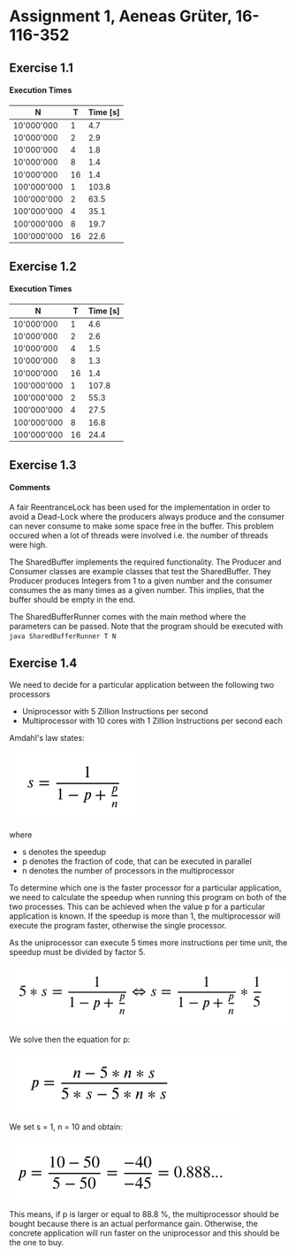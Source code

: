 # Assignment 1, Aeneas Grüter, 16-116-352
## Exercise 1.1
#### Execution Times
| N | T   | Time [s] |
|---|-----|----------|
| 10'000'000 | 1   | 4.7      |
| 10'000'000 | 2   | 2.9      |
| 10'000'000 | 4   | 1.8      |
| 10'000'000 | 8   | 1.4      |
| 10'000'000 | 16  | 1.4      |
| 100'000'000 | 1   | 103.8    |
| 100'000'000 | 2   | 63.5     |
| 100'000'000 | 4   | 35.1     |
| 100'000'000 | 8   | 19.7     |
| 100'000'000 | 16  | 22.6     |

## Exercise 1.2
#### Execution Times
| N | T   | Time [s] |
|---|-----|----------|
| 10'000'000 | 1   | 4.6      |
| 10'000'000 | 2   | 2.6      |
| 10'000'000 | 4   | 1.5      |
| 10'000'000 | 8   | 1.3      |
| 10'000'000 | 16  | 1.4      |
| 100'000'000 | 1   | 107.8    |
| 100'000'000 | 2   | 55.3     |
| 100'000'000 | 4   | 27.5     |
| 100'000'000 | 8   | 16.8     |
| 100'000'000 | 16  | 24.4     |

## Exercise 1.3
#### Comments
A fair ReentranceLock has been used for the implementation in order to avoid a Dead-Lock where the producers always produce and the consumer can never consume to make some space free in the buffer. This problem occured when a lot of threads were involved i.e. the number of threads were high.

The SharedBuffer implements the required functionality. The Producer and Consumer classes are example classes that test the SharedBuffer. They Producer produces Integers from 1 to a given number and the consumer consumes the as many times as a given number.
This implies, that the buffer should be empty in the end. 

The SharedBufferRunner comes with the main method where the parameters can be passed. Note that the program should be executed with
``java SharedBufferRunner T N``

## Exercise 1.4
We need to decide for a particular application between the following two processors


* Uniprocessor with 5 Zillion Instructions per second
* Multiprocessor with 10 cores with 1 Zillion Instructions per second each

Amdahl's law states:

![img.png](exercise4/formula_1.png)

where
* s denotes the speedup
* p denotes the fraction of code, that can be executed in parallel
* n denotes the number of processors in the multiprocessor

To determine which one is the faster processor for a particular application, we need to calculate the speedup when running this program on both of the two processes. This can be achieved when the value p for a particular application is known. If the speedup is more than 1, the multiprocessor will execute the program faster, otherwise the single processor.

As the uniprocessor can execute 5 times more instructions per time unit, the speedup must be divided by factor 5.

![img.png](exercise4/formula_2.png)

We solve then the equation for p:

![img.png](exercise4/formula_3.png)

We set s = 1, n = 10 and obtain:

![img.png](exercise4/formula_4.png)

This means, if p is larger or equal to 88.8 %, the multiprocessor should be bought because there is an actual performance gain. Otherwise, the concrete application will run faster on the uniprocessor and this should be the one to buy. 